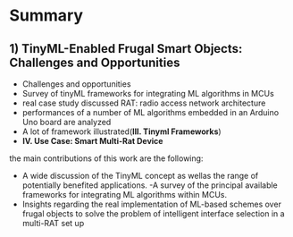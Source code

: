 # Summary

## 1) TinyML-Enabled Frugal Smart Objects: Challenges and Opportunities
- Challenges and opportunities
- Survey of tinyML frameworks for integrating ML algorithms in MCUs
- real case study discussed RAT: radio access network architecture  
- performances of a number of ML algorithms embedded in an Arduino Uno board are analyzed
- A lot of framework illustrated(**III. Tinyml Frameworks**)
- **IV. Use Case: Smart Multi-Rat Device**

the main contributions of this work are the following:
- A wide discussion of the TinyML concept as wellas the range of potentially benefited applications.
-A survey of the principal available frameworks for integrating ML algorithms within MCUs.
- Insights regarding the real implementation of ML-based schemes over frugal objects to solve the problem of intelligent interface selection in a multi-RAT set up
